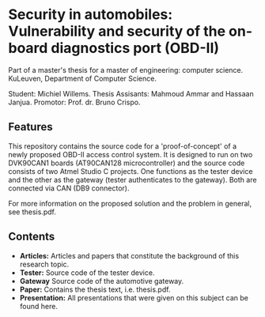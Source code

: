 # Security in automobiles: Vulnerability and security of the on-board diagnostics port (OBD-II)

Part of a master's thesis for a master of engineering: computer science.
KuLeuven, Department of Computer Science.

Student: Michiel Willems.
Thesis Assisants: Mahmoud Ammar and Hassaan Janjua.
Promotor: Prof. dr. Bruno Crispo.

## Features

This repository contains the source code for a 'proof-of-concept' of a newly proposed OBD-II access control system.
It is designed to run on two DVK90CAN1 boards (AT90CAN128 microcontroller) and the source code consists of two Atmel Studio C projects.
One functions as the tester device and the other as the gateway (tester authenticates to the gateway).
Both are connected via CAN (DB9 connector).

For more information on the proposed solution and the problem in general, see thesis.pdf.

## Contents
- **Articles:** Articles and papers that constitute the background of this research topic.
- **Tester:** Source code of the tester device.
- **Gateway** Source code of the automotive gateway.
- **Paper:** Contains the thesis text, i.e. thesis.pdf.
- **Presentation:** All presentations that were given on this subject can be found here.

